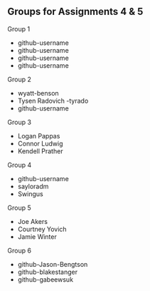 ## Groups for Assignments 4 & 5

Group 1
- github-username
- github-username
- github-username
- github-username

Group 2
- wyatt-benson
- Tysen Radovich -tyrado
- github-username

Group 3
- Logan Pappas
- Connor Ludwig 
- Kendell Prather

Group 4
- github-username
- sayloradm
- Swingus

Group 5
- Joe Akers
- Courtney Yovich
- Jamie Winter

Group 6
- github-Jason-Bengtson
- github-blakestanger
- github-gabeewsuk

